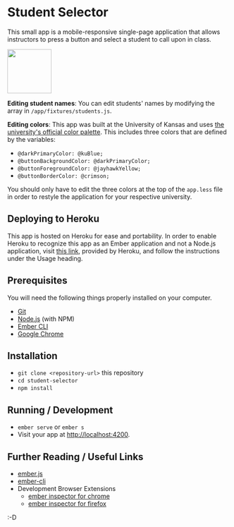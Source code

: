 # Student Selector

This small app is a mobile-responsive single-page application that allows instructors to press a button and select a student to call upon in class.

<img src="https://user-images.githubusercontent.com/4055501/43234147-06776f8a-9040-11e8-8333-b73a853400a0.png" height=100 />

**Editing student names**: You can edit students' names by modifying the array in `/app/fixtures/students.js`.

**Editing colors**: This app was built at the University of Kansas and uses [the university's official color palette](http://brand.ku.edu/guidelines/color). This includes three colors that are defined by the variables:
- `@darkPrimaryColor: @kuBlue;`
- `@buttonBackgroundColor: @darkPrimaryColor;`
- `@buttonForegroundColor: @jayhawkYellow;`
- `@buttonBorderColor: @crimson;`

You should only have to edit the three colors at the top of the `app.less` file in order to restyle the application for your respective university.

## Deploying to Heroku

This app is hosted on Heroku for ease and portability. In order to enable Heroku to recognize this app as an Ember application and not a Node.js application, visit [this link](https://github.com/heroku/heroku-buildpack-emberjs#usage), provided by Heroku, and follow the instructions under the Usage heading.

## Prerequisites

You will need the following things properly installed on your computer.

* [Git](https://git-scm.com/)
* [Node.js](https://nodejs.org/) (with NPM)
* [Ember CLI](https://ember-cli.com/)
* [Google Chrome](https://google.com/chrome/)

## Installation

* `git clone <repository-url>` this repository
* `cd student-selector`
* `npm install`

## Running / Development

* `ember serve` or `ember s`
* Visit your app at [http://localhost:4200](http://localhost:4200).

## Further Reading / Useful Links

* [ember.js](https://emberjs.com/)
* [ember-cli](https://ember-cli.com/)
* Development Browser Extensions
  * [ember inspector for chrome](https://chrome.google.com/webstore/detail/ember-inspector/bmdblncegkenkacieihfhpjfppoconhi)
  * [ember inspector for firefox](https://addons.mozilla.org/en-US/firefox/addon/ember-inspector/)

:-D
